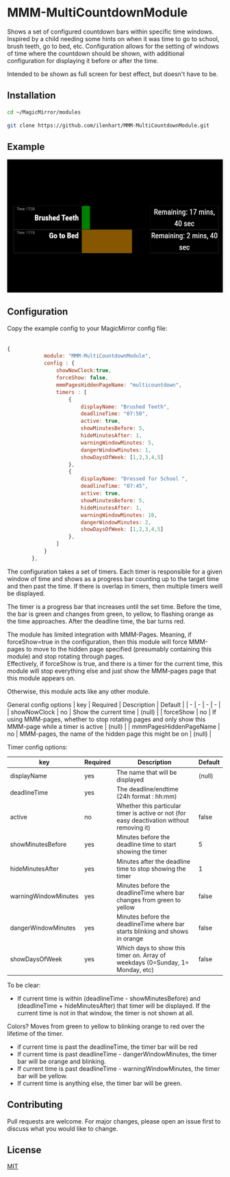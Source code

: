 # MMM-MultiCountdownModule

Shows a set of configured countdown bars within specific time windows.  Inspired by a child needing some
hints on when it was time to go to school, brush teeth, go to bed, etc.  Configuration allows for 
the setting of windows of time where the countdown should be shown, with additional configuration
for displaying it before or after the time.

Intended to be shown as full screen for best effect, but doesn't have to be.

## Installation
```bash
cd ~/MagicMirror/modules
```

```bash
git clone https://github.com/ilenhart/MMM-MultiCountdownModule.git
```

## Example

![Screenshot](example.png)


## Configuration
Copy the example config to your MagicMirror config file:

```javascript

{
			module: "MMM-MultiCountdownModule",
			config : {
				showNowClock:true,
				forceShow: false,
				mmmPagesHiddenPageName: "multicountdown",
				timers : [
					{
						displayName: "Brushed Teeth",
						deadlineTime: "07:50",
						active: true,
						showMinutesBefore: 5,
						hideMinutesAfter: 1,
						warningWindowMinutes: 5,
						dangerWindowMinutes: 1,
						showDaysOfWeek: [1,2,3,4,5]
					},
					{
						displayName: "Dressed for School ",
						deadlineTime: "07:45",
						active: true,
						showMinutesBefore: 5,
						hideMinutesAfter: 1,
						warningWindowMinutes: 10,
						dangerWindowMinutes: 2,
						showDaysOfWeek: [1,2,3,4,5]
					},
				]
			}
		},
```

The configuration takes a set of timers.  Each timer is responsible for a given window of time and shows as a progress bar counting up to the target time and then past the time.   If there is overlap in timers, then multiple timers weill be displayed.  

The timer is a progress bar that increases until the set time.  Before the time, the bar is green and changes from green, to yellow, to flashing orange as the time approaches.  After the deadline time, the bar turns red.  

The module has limited integration with MMM-Pages.  Meaning, if forceShow=true in the configuration, then this module will force MMM-pages to move to the hidden page specified (presumably containing this module) and stop rotating through pages.  
Effectively, if forceShow is true, and there is a timer for the current time, this module will stop everything else and just show the MMM-pages page that this module appears on.

Otherwise, this module acts like any other module.

General config options
| key  | Required | Description | Default |
| - | - | - | - |
| showNowClock  | no  | Show the current time | (null)  |
| forceShow  | no  | If using MMM-pages, whether to stop rotating pages and only show this MMM-page while a timer is active | (null)  |
| mmmPagesHiddenPageName  | no  | MMM-pages, the name of the hidden page this might be on | (null)  |

Timer config options:

| key  | Required | Description | Default |
| - | - | - | - |
| displayName  | yes  | The name that will be displayed| (null)  |
| deadlineTime  | yes | The deadline/endtime (24h format : hh:mm)| |
| active  | no | Whether this particular timer is active or not (for easy deactivation without removing it) | false   |
| showMinutesBefore  | yes | Minutes before the deadline time to start showing the timer | 5   |
| hideMinutesAfter  | yes | Minutes after the deadline time to stop showing the timer | 1   |
| warningWindowMinutes  | yes | Minutes before the deadlineTime where bar changes from green to yellow | false   |
| dangerWindowMinutes  | yes | Minutes before the deadlineTime where bar starts blinking and shows in orange | false   |
| showDaysOfWeek  | yes | Which days to show this timer on. Array of weekdays (0=Sunday, 1= Monday, etc) | false   |


To be clear:
* If current time is within (deadlineTime - showMinutesBefore) and (deadlineTime + hideMinutesAfter) that timer will be displayed.  If the current time is not in that window, the timer is not shown at all.

Colors?  Moves from green to yellow to blinking orange to red over the lifetime of the timer.
* if current time is past the deadlineTime, the timer bar will be red
* If current time is past deadlineTime - dangerWindowMinutes, the timer bar will be orange and blinking.
* If current time is past deadlineTime - warningWindowMinutes, the timer bar will be yellow.
* If current time is anything else, the timer bar will be green.


## Contributing
Pull requests are welcome. For major changes, please open an issue first to discuss what you would like to change.

## License
[MIT](https://choosealicense.com/licenses/mit/)